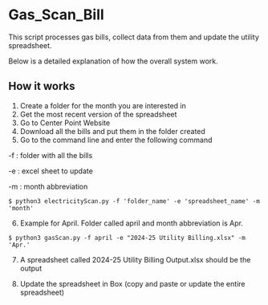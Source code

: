 # Gas_Scan_Bill

This script processes gas bills, collect data from them and update the utility spreadsheet.

Below is a detailed explanation of how the overall system work.

## How it works

1. Create a folder for the month you are interested in
2. Get the most recent version of the spreadsheet
3. Go to Center Point Website
4. Download all the bills and put them in the folder created
5. Go to the command line and enter the following command

-f : folder with all the bills

-e : excel sheet to update

-m : month abbreviation

```
$ python3 electricityScan.py -f 'folder_name' -e 'spreadsheet_name' -m 'month'
```

6. Example for April. Folder called april and month abbreviation is Apr.

```
$ python3 gasScan.py -f april -e "2024-25 Utility Billing.xlsx" -m 'Apr.'
```

7. A spreadsheet called 2024-25 Utility Billing Output.xlsx should be the output

8. Update the spreadsheet in Box (copy and paste or update the entire spreadsheet)
